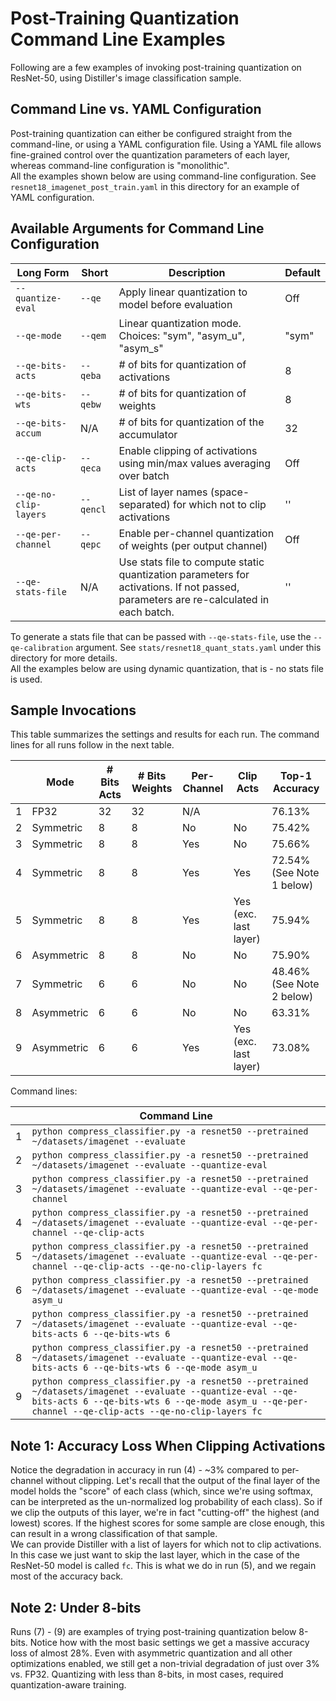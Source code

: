 # Post-Training Quantization Command Line Examples

Following are a few examples of invoking post-training quantization on ResNet-50, using Distiller's image classification sample.  

## Command Line vs. YAML Configuration

Post-training quantization can either be configured straight from the command-line, or using a YAML configuration file. Using a YAML file allows fine-grained control over the quantization parameters of each layer, whereas command-line configuration is "monolithic".   
All the examples shown below are using command-line configuration. See `resnet18_imagenet_post_train.yaml` in this directory for an example of YAML configuration. 

## Available Arguments for  Command Line Configuration

| Long Form             | Short     | Description                                                              | Default |
|-----------------------|-----------|--------------------------------------------------------------------------|---------|
| `--quantize-eval`     | `--qe`    | Apply linear quantization to model before evaluation                     | Off     |
| `--qe-mode`           | `--qem`   | Linear quantization mode. Choices: "sym", "asym_u", "asym_s"             | "sym"   |
| `--qe-bits-acts`      | `--qeba`  | # of bits for quantization of activations                                | 8       |
| `--qe-bits-wts`       | `--qebw`  | # of bits for quantization of weights                                    | 8       |
| `--qe-bits-accum`     | N/A       | # of bits for quantization of the accumulator                            | 32      |
| `--qe-clip-acts`      | `--qeca`  | Enable clipping of activations using min/max values averaging over batch | Off     |
| `--qe-no-clip-layers` | `--qencl` | List of layer names (space-separated) for which not to clip activations  | ''      |
| `--qe-per-channel`    | `--qepc`  | Enable per-channel quantization of weights (per output channel)          | Off     |
| `--qe-stats-file`     | N/A       | Use stats file to compute static quantization parameters for activations. If not passed, parameters are re-calculated in each batch. | '' |  

To generate a stats file that can be passed with `--qe-stats-file`, use the `--qe-calibration` argument. See `stats/resnet18_quant_stats.yaml` under this directory for more details.  
All the examples below are using dynamic quantization, that is - no stats file is used.

## Sample Invocations

This table summarizes the settings and results for each run. The command lines for all runs follow in the next table.

|   | Mode       | # Bits Acts | # Bits Weights | Per-Channel | Clip Acts             | Top-1 Accuracy |
|---|------------|-------------|----------------|-------------|-----------------------|----------------|
| 1 | FP32       | 32          | 32             | N/A         |                       | 76.13%         |
| 2 | Symmetric  | 8           | 8              | No          | No                    | 75.42%         |
| 3 | Symmetric  | 8           | 8              | Yes         | No                    | 75.66%         |
| 4 | Symmetric  | 8           | 8              | Yes         | Yes                   | 72.54% (See Note 1 below) |
| 5 | Symmetric  | 8           | 8              | Yes         | Yes (exc. last layer) | 75.94%         |
| 6 | Asymmetric | 8           | 8              | No          | No                    | 75.90%         |
| 7 | Symmetric  | 6           | 6              | No          | No                    | 48.46% (See Note 2 below) |
| 8 | Asymmetric | 6           | 6              | No          | No                    | 63.31%         |
| 9 | Asymmetric | 6           | 6              | Yes         | Yes (exc. last layer) | 73.08%         |

Command lines:

|   | Command Line |
|---|--------------|
| 1 | `python compress_classifier.py -a resnet50 --pretrained ~/datasets/imagenet --evaluate`
| 2 | `python compress_classifier.py -a resnet50 --pretrained ~/datasets/imagenet --evaluate --quantize-eval`
| 3 | `python compress_classifier.py -a resnet50 --pretrained ~/datasets/imagenet --evaluate --quantize-eval --qe-per-channel`
| 4 | `python compress_classifier.py -a resnet50 --pretrained ~/datasets/imagenet --evaluate --quantize-eval --qe-per-channel --qe-clip-acts`
| 5 | `python compress_classifier.py -a resnet50 --pretrained ~/datasets/imagenet --evaluate --quantize-eval --qe-per-channel --qe-clip-acts --qe-no-clip-layers fc`
| 6 | `python compress_classifier.py -a resnet50 --pretrained ~/datasets/imagenet --evaluate --quantize-eval --qe-mode asym_u`
| 7 | `python compress_classifier.py -a resnet50 --pretrained ~/datasets/imagenet --evaluate --quantize-eval --qe-bits-acts 6 --qe-bits-wts 6`
| 8 | `python compress_classifier.py -a resnet50 --pretrained ~/datasets/imagenet --evaluate --quantize-eval --qe-bits-acts 6 --qe-bits-wts 6 --qe-mode asym_u`
| 9 | `python compress_classifier.py -a resnet50 --pretrained ~/datasets/imagenet --evaluate --quantize-eval --qe-bits-acts 6 --qe-bits-wts 6 --qe-mode asym_u --qe-per-channel --qe-clip-acts --qe-no-clip-layers fc`

## Note 1: Accuracy Loss When Clipping Activations

Notice the degradation in accuracy in run (4) - ~3% compared to per-channel without clipping. Let's recall that the output of the final layer of the model holds the "score" of each class (which, since we're using softmax, can be interpreted as the un-normalized log probability of each class). So if we clip the outputs of this layer, we're in fact "cutting-off" the highest (and lowest) scores. If the highest scores for some sample are close enough, this can result in a wrong classification of that sample.  
We can provide Distiller with a list of layers for which not to clip activations. In this case we just want to skip the last layer, which in the case of the ResNet-50 model is called `fc`. This is what we do in run (5), and we regain most of the accuracy back.

## Note 2: Under 8-bits

Runs (7) - (9) are examples of trying post-training quantization below 8-bits. Notice how with the most basic settings we get a massive accuracy loss of almost 28%. Even with asymmetric quantization and all other optimizations enabled, we still get a non-trivial degradation of just over 3% vs. FP32. Quantizing with less than 8-bits, in most cases, required quantization-aware training.